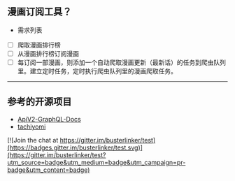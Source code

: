 ## 漫画订阅工具？
* 需求列表

- [ ] 爬取漫画排行榜
- [ ] 从漫画排行榜订阅漫画
- [ ] 每订阅一部漫画，则添加一个自动爬取漫画更新（最新话）的任务到爬虫队列里。建立定时任务，定时执行爬虫队列里的漫画爬取任务。

***
## 参考的开源项目
* [ApiV2-GraphQL-Docs](https://github.com/AniList/ApiV2-GraphQL-Docs)
* [tachiyomi](https://github.com/tachiyomiorg/tachiyomi)

[![Join the chat at https://gitter.im/busterlinker/test](https://badges.gitter.im/busterlinker/test.svg)](https://gitter.im/busterlinker/test?utm_source=badge&utm_medium=badge&utm_campaign=pr-badge&utm_content=badge)
